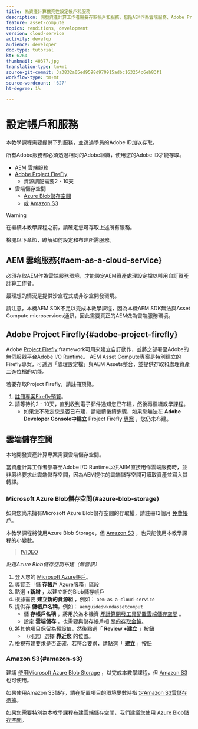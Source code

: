 ```yaml
---
title: 為資產計算擴充性設定帳戶和服務
description: 開發資產計算工作者需要存取帳戶和服務，包括AEM作為雲端服務、Adobe Project Firefly以及Microsoft或Amazon提供的雲端儲存空間。
feature: asset-compute
topics: renditions, development
version: cloud-service
activity: develop
audience: developer
doc-type: tutorial
kt: 6264
thumbnail: 40377.jpg
translation-type: tm+mt
source-git-commit: 3a3832a05ed9598d970915adbc163254c6eb83f1
workflow-type: tm+mt
source-wordcount: '627'
ht-degree: 1%

---
```



# 設定帳戶和服務

本教學課程需要提供下列服務，並透過學員的Adobe ID加以存取。

所有Adobe服務都必須透過相同的Adobe組織，使用您的Adobe ID才能存取。

+ [AEM 雲端服務](#aem-as-a-cloud-service)
+ [Adobe Project FireFly](#adobe-project-firefly)
   + 資源調配需要2 - 10天
+ 雲端儲存空間
   + [Azure Blob儲存空間](https://azure.microsoft.com/en-us/services/storage/blobs/)
   + 或 [Amazon S3](https://aws.amazon.com/s3/?did=ft_card&amp;trk=ft_card)

>[!WARNING]
>
>在繼續本教學課程之前，請確定您可存取上述所有服務。
> 
> 檢閱以下章節，瞭解如何設定和布建所需服務。

## AEM 雲端服務{#aem-as-a-cloud-service}

必須存取AEM作為雲端服務環境，才能設定AEM資產處理設定檔以叫用自訂資產計算工作者。

最理想的情況是提供沙盒程式或非沙盒開發環境。

請注意，本機AEM SDK不足以完成本教學課程，因為本機AEM SDK無法與Asset Compute microservices通訊，因此需要真正的AEM做為雲端服務環境。

## Adobe Project Firefly{#adobe-project-firefly}

Adobe [Project Firefly](https://www.adobe.io/apis/experienceplatform/project-firefly.html) framework可用來建立自訂動作，並將之部署至Adobe的無伺服器平台Adobe I/O Runtime。 AEM Asset Compute專案是特別建立的Firefly專案，可透過「處理設定檔」與AEM Assets整合，並提供存取和處理資產二進位檔的功能。

若要存取Project Firefly，請註冊預覽。

1. [註冊專案Firefly預覽](https://adobeio.typeform.com/to/obqgRm)。
1. 請等待約2 - 10天，直到收到電子郵件通知您已布建，然後再繼續教學課程。
   + 如果您不確定您是否已布建，請繼續後續步驟，如果您無法在 __Adobe Developer Console中建立__ Project Firefly [專案](https://console.adobe.io) ，您仍未布建。

## 雲端儲存空間

本地開發資產計算專案需要雲端儲存空間。

當資產計算工作者部署至Adobe I/O Runtime以供AEM直接用作雲端服務時，並非嚴格要求此雲端儲存空間，因為AEM提供的雲端儲存空間可讀取資產並寫入其轉譯。

### Microsoft Azure Blob儲存空間{#azure-blob-storage}

如果您尚未擁有Microsoft Azure Blob儲存空間的存取權，請註冊12個月 [免費帳戶](https://azure.microsoft.com/en-us/free/)。

本教學課程將使用Azure Blob Storage，但 [Amazon S3](#amazon-s3) ，也只能使用本教學課程的小變數。

>[!VIDEO](https://video.tv.adobe.com/v/40377/?quality=12&learn=on)

_點進Azure Blob儲存空間布建（無音訊）_


1. 登入您的 [Microsoft Azure帳戶](https://azure.microsoft.com/en-us/account/)。
1. 導覽至「儲 __存帳戶__ Azure服務」區段
1. 點選 __+新增__ ，以建立新的Blob儲存帳戶
1. 根據需要 __建立新的資源組__ ，例如： `aem-as-a-cloud-service`
1. 提供存 __儲帳戶名稱__，例如： `aemguideswkndassetcomput`
   + 儲 __存帳戶名稱__ ，將用於為本機資 [產計算開發工具配置雲端儲存空間](../develop/environment-variables.md) 。
   + 設定 __雲端儲存__ ，也需要與儲存帳戶相 [關的存取金鑰](../develop/environment-variables.md)。
1. 將其他項目保留為預設值，然後點選「 __Review +建立__ 」按鈕
   + （可選）選擇 __靠近您__ 的位置。
1. 檢視布建要求是否正確，若符合要求，請點選「 __建立__ 」按鈕

### Amazon S3{#amazon-s3}

建議 [使用Microsoft Azure Blob Storage](#azure-blob-storage) ，以完成本教學課程，但 [Amazon S3](https://aws.amazon.com/s3/?did=ft_card&amp;trk=ft_card) 也可使用。

如果使用Amazon S3儲存，請在配置項目的環境變數時指 [定Amazon S3雲儲存憑據](../develop/environment-variables.md#amazon-s3)。

如果您需要特別為本教學課程布建雲端儲存空間，我們建議您使用 [Azure Blob儲存空間](#azure-blob-storage)。

